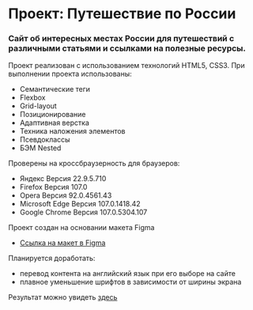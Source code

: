 # Проект: Путешествие по России

### Сайт об интересных местах России для путешествий с различными статьями и ссылками на полезные ресурсы.

Проект реализован с использованием технологий HTML5, CSS3.
При выполнении проекта использованы:
* Семантические теги
* Flexbox
* Grid-layout
* Позиционирование
* Адаптивная верстка
* Техника наложения элементов
* Псевдоклассы
* БЭМ Nested

Проверены на кроссбраузерность для браузеров:
* Яндекс Версия 22.9.5.710
* Firefox Версия 107.0
* Opera Версия 92.0.4561.43
* Microsoft Edge Версия 107.0.1418.42
* Google Chrome Версия 107.0.5304.107

Проект создан на основании макета Figma
* [Ссылка на макет в Figma](https://www.figma.com/file/5S2WSbEFL6awjVWJ0NWL8Q/Sprint-3_-Russia-_-desktop-mobile?node-id=28503%3A0)

Планируется доработать:
* перевод контента на английский язык при его выборе на сайте
* плавное уменьшение шрифтов в зависимости от ширины экрана


Результат можно увидеть [здесь](https://noida-nataly.github.io/russian-travel/)
